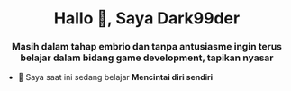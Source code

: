 <h1 align="center">Hallo 👋, Saya Dark99der</h1>
<h3 align="center">Masih dalam tahap embrio dan tanpa antusiasme ingin terus belajar dalam bidang game development, tapikan nyasar</h3>

- 🌱 Saya saat ini sedang belajar **Mencintai diri sendiri**

